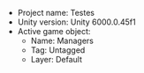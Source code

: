 <!-- UNITY CODE ASSIST INSTRUCTIONS START -->
- Project name: Testes
- Unity version: Unity 6000.0.45f1
- Active game object:
  - Name: Managers
  - Tag: Untagged
  - Layer: Default
<!-- UNITY CODE ASSIST INSTRUCTIONS END -->